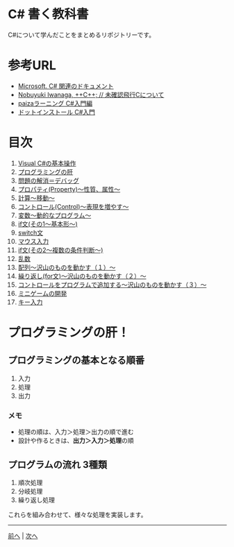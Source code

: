 # C# 書く教科書
C#について学んだことをまとめるリポジトリーです。

# 参考URL
- [Microsoft. C# 関連のドキュメント](https://docs.microsoft.com/ja-jp/dotnet/csharp/)
- [Nobuyuki Iwanaga, ++C++; // 未確認飛行Cについて](http://ufcpp.net/study/csharp/index.html)
- [paizaラーニング C#入門編](https://paiza.jp/works/cs/primer)
- [ドットインストール C#入門](http://dotinstall.com/lessons/basic_csharp)

# 目次
1. [Visual C#の基本操作](01.md)
1. [プログラミングの肝](README.md#%E3%83%97%E3%83%AD%E3%82%B0%E3%83%A9%E3%83%9F%E3%83%B3%E3%82%B0%E3%81%AE%E8%82%9D)
1. [問題の解消＝デバッグ](03.md)
1. [プロパティ(Property)～性質、属性～](04.md)
1. [計算～移動～](05.md)
1. [コントロール(Control)～表現を増やす～](06.md)
1. [変数～動的なプログラム～](07.md)
1. [if文(その1～基本形～)](08.md)
1. [switch文](09.md)
1. [マウス入力](10.md)
1. [if文(その2～複数の条件判断～)](11.md)
1. [乱数](12.md)
1. [配列～沢山のものを動かす（１）～](13.md)
1. [繰り返し(for文)～沢山のものを動かす（２）～](14.md)
1. [コントロールをプログラムで追加する～沢山のものを動かす（３）～](15.md)
1. [ミニゲームの開発](16.md)
1. [キー入力](17.md)

# プログラミングの肝！
## プログラミングの基本となる順番
1. 入力
2. 処理
3. 出力

### メモ
- 処理の順は、入力＞処理＞出力の順で進む
- 設計や作るときは、**出力＞入力＞処理**の順

## プログラムの流れ 3種類
1. 順次処理
2. 分岐処理
3. 繰り返し処理

これらを組み合わせて、様々な処理を実装します。
 
---

[前へ](01.md) | [次へ](03.md)
